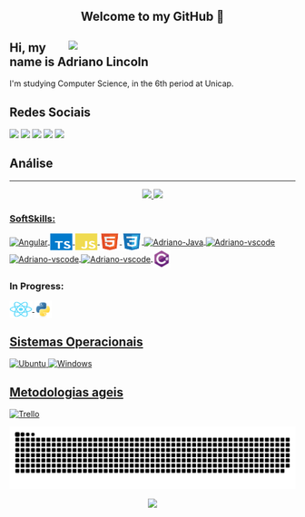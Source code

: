 <div align="center">
 <h2>Welcome to my GitHub 🚀</h2>
 
 <div align="left">
  
<img src="https://raw.githubusercontent.com/MicaelliMedeiros/micaellimedeiros/master/image/computer-illustration.png" min-width="400px" max-width="400px" width="400px" align="right">

## Hi, my name is Adriano Lincoln

I'm studying Computer Science, in the 6th period at Unicap.


## **Redes Sociais**

<div>
 <a href = "https://api.whatsapp.com/send?phone=5581986233987&text=Enviar%20mensagem%20para%20Adriano%20Lincoln"> <img height="20" src = "https://img.shields.io/badge/WhatsApp-25D366?style=for-the-badge&logo=whatsapp&logoColor=white"></a> 
 <a href = "mailto: drilincoln83@gmail.com"> <img height="20" src = "https://img.shields.io/badge/gmail-D14836?style=for-the-badge&logo=gmail&logoColor=white"></a>
 <a href = "mailto: sit-bull@hotmail.com"><img height="20" src="https://img.shields.io/badge/-email-%23333?style=for-the-badge&logo=gmail&logoColor=white" target="_blank"></a>
 <a href="https://github.com/"> <img height="20em" src="https://img.shields.io/badge/GitHub-100000?style=for-the-badge&logo=github&logoColor=white"></a>
<a href="http://www.linkedin.com/in/adrianolincoln"> <img height="20em" src="https://img.shields.io/badge/LinkedIn-0077B5?style=for-the-badge&logo=linkedin&logoColor=white" ></a>

</div>
  
  ##  Análise

<hr>  

<a href="https://github.com/davimateus1">
<div style="display: inline_block" align="center">  
<img height="200em" src="https://github-readme-stats.vercel.app/api?username=lincolnbuk&theme=blue-green"/>
<img height="200em" src="https://github-readme-stats.vercel.app/api/top-langs/?username=lincolnbuk&theme=blue-green"/>
   </div>
 
 
<div style="display: inline_block">
  <h3> SoftSkills: </h3>
   <img align="center" alt="Angular" height="30" width="30" src="https://cdn.worldvectorlogo.com/logos/angular-icon.svg">
   <img align="center" alt="TS" height="30" width="40" src="https://raw.githubusercontent.com/devicons/devicon/master/icons/typescript/typescript-plain.svg">
   <img align="center" alt="JS" height="30" width="40" src="https://raw.githubusercontent.com/devicons/devicon/master/icons/javascript/javascript-plain.svg">
   <img align="center" alt="Dj-HTML" height="30" width="35" src="https://raw.githubusercontent.com/devicons/devicon/master/icons/html5/html5-original.svg">
   <img align="center" alt="Dj-CSS" height="30" width="35" src="https://raw.githubusercontent.com/devicons/devicon/master/icons/css3/css3-original.svg">
   <img align="center" alt="Adriano-Java" height="30" width="40" src="https://cdn.jsdelivr.net/gh/devicons/devicon/icons/java/java-original.svg" />
   <img align="center" alt="Adriano-vscode" height="30" width="40" src="https://cdn.jsdelivr.net/gh/devicons/devicon/icons/vscode/vscode-original.svg" />
   <img align="center" alt="Adriano-vscode" height="30" width="40" src="https://cdn.jsdelivr.net/gh/devicons/devicon/icons/git/git-original.svg" />
   <img align="center" alt="Adriano-vscode" height="30" width="40" src="https://cdn.jsdelivr.net/gh/devicons/devicon/icons/intellij/intellij-original.svg" />
   <img align="center" alt="C#" height="30" width="30" src="https://raw.githubusercontent.com/devicons/devicon/master/icons/csharp/csharp-original.svg">
  </a>
  </a>
  </a>
 </div>
 
 
  <h3> In Progress: </h3>
  <a href="https://github.com/lincolnbuk">
   <img align="center" alt="React" height="30" width="40" src="https://raw.githubusercontent.com/devicons/devicon/master/icons/react/react-original.svg">
   <img align="center" alt="Python" height="30" width="30" src="https://raw.githubusercontent.com/devicons/devicon/master/icons/python/python-original.svg">
</div>  
 
 </div>
 
  ## **Sistemas Operacionais**  
  
  ![Ubuntu](https://img.shields.io/badge/-Ubuntu-333333?style=flat&logo=Ubuntu)
  ![Windows](https://img.shields.io/badge/-Windows-333333?style=flat&logo=Windows&logoColor=0078D6)

  </div>
  
  ## **Metodologias ageis**
  
  ![Trello](https://img.shields.io/badge/-Trello-333333?style=flat&logo=trello&logoColor=0052CC)
  
<div>
 
 ![Snake animation](https://github.com/lincolnbuk/lincolnbuk/blob/output/github-contribution-grid-snake.svg)
  
<div align="center">
  <img height="200em" src="https://github-profile-summary-cards.vercel.app/api/cards/profile-details?username=lincolnbuk&theme=solarized_dark"/>
</div>
 
